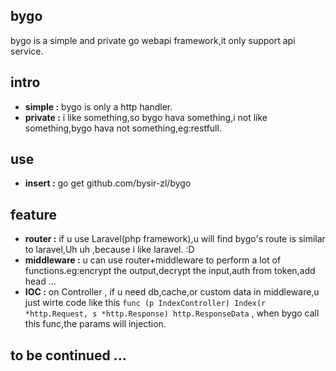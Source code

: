## bygo 

bygo is a simple and private go webapi framework,it only support api service.

## intro 
 - **simple :** bygo is only a http handler.
 - **private :** i like something,so bygo hava something,i not like something,bygo hava not something,eg:restfull.

## use 
 - **insert :** go get github.com/bysir-zl/bygo

## feature
 - **router :** if u use Laravel(php framework),u will find bygo's route is similar to laravel,Uh uh ,because i like laravel. :D 
 - **middleware :** u can use router+middleware to perform a lot of functions.eg:encrypt the output,decrypt the input,auth from token,add head ...
 - **IOC :** on Controller , if u need db,cache,or custom data in middleware,u just wirte code like this ```func (p IndexController) Index(r *http.Request, s *http.Response) http.ResponseData``` ,
 when bygo call this func,the params will injection.

## to be continued ...